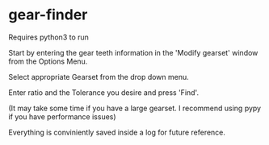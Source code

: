 # gear-finder
Requires python3 to run

Start by entering the gear teeth information in the 'Modify gearset' window from the Options Menu.

Select appropriate Gearset from the drop down menu.

Enter ratio and the Tolerance you desire and press 'Find'.

(It may take some time if you have a large gearset. I recommend using pypy if you have performance issues)

Everything is conviniently saved inside a log for future reference.
